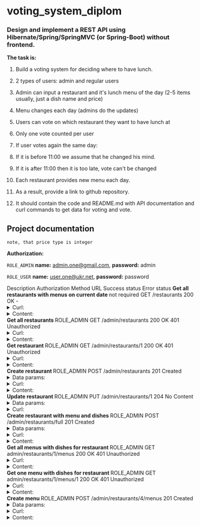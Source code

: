 # voting_system_diplom

### Design and implement a REST API using Hibernate/Spring/SpringMVC (or Spring-Boot) without frontend.

**The task is:**

1. Build a voting system for deciding where to have lunch.

2. 2 types of users: admin and regular users

3. Admin can input a restaurant and it's lunch menu of the day (2-5 items usually, just a dish name and price)

4. Menu changes each day (admins do the updates)

5. Users can vote on which restaurant they want to have lunch at

6. Only one vote counted per user

7. If user votes again the same day:

8. If it is before 11:00 we assume that he changed his mind.

9. If it is after 11:00 then it is too late, vote can't be changed

10. Each restaurant provides new menu each day.

11. As a result, provide a link to github repository.

12. It should contain the code and README.md with API documentation and curl commands to get data for voting and vote.

## Project documentation

``note, that price type is integer``

**Authorization:**

``ROLE_ADMIN`` **name:** admin.one@gmail.com, **password:** admin

``ROLE_USER`` **name:** user.one@ukr.net, **password:** password

<tr>
    <tr>
        <th>Description</th>
        <th>Authorization</th>
        <th>Method</th>
        <th>URL</th>
        <th>Success status</th>
        <th>Error status</th>
    </tr>
      <tr>
          <td><b> Get all restaurants with menus on current date </b></td>
          <td> not required </td>
          <td> GET </td>
          <td> /restaurants </td>
          <td> 200 OK</td>
          <td> - </td>
      </tr>
      <tr>
      <td>
<details>
  <summary>Curl:</summary><p>
  
```
curl -X GET \
  http://localhost:8080/restaurants \
  -H 'Host: localhost:8080' 
```
</p></details>
    </td>
    <td>
<details>
  <summary>Content:</summary><p>
  
```
  [
      {
          "id": 2,
          "name": "Gastro",
          "address": "проспект Миру, 10, Рівне, Рівненська область, 33013",
          "menus": [
              {
                  "id": 5,
                  "registered": "2020-02-10",
                  "dishes": [
                      {
                          "id": 12,
                          "name": "Карпаччо з лосося",
                          "price": 9998,
                          "new": false
                      }
                  ],
                  "new": false
              }
          ],
          "new": false
      },
      {
          "id": 1,
          "name": "Manhattan-skybar",
          "address": "вулиця Соборна, 112, Рівне, Рівненська область, 33000",
          "menus": [
              {
                  "id": 4,
                  "registered": "2020-02-10",
                  "dishes": [
                      {
                          "id": 11,
                          "name": "Салат з тигровими креветками під кисло-солодким соусом",
                          "price": 14600,
                          "new": false
                      },
                      {
                          "id": 10,
                          "name": "Червоний борщ",
                          "price": 3800,
                          "new": false
                      },
                      {
                          "id": 9,
                          "name": "Шатобріан",
                          "price": 9900,
                          "new": false
                      }
                  ],
                  "new": false
              }
          ],
          "new": false
      },
      {
          "id": 3,
          "name": "Vinograd",
          "address": "вулиця Видумка, 2 Б, Рівне, Рівненська область, 33023",
          "menus": [
              {
                  "id": 6,
                  "registered": "2020-02-10",
                  "dishes": [
                      {
                          "id": 15,
                          "name": "Курча тапака",
                          "price": 7000,
                          "new": false
                      },
                      {
                          "id": 13,
                          "name": "Салат цезар",
                          "price": 11050,
                          "new": false
                      },
                      {
                          "id": 14,
                          "name": "Хінкалі з баранини",
                          "price": 9700,
                          "new": false
                      }
                  ],
                  "new": false
              }
          ],
          "new": false
      }
  ]
```
</p></details>
    </td>
    </tr>
    <tr>
        <td><b> Get all restaurants </b></td>
        <td> ROLE_ADMIN </td>
        <td> GET </td>
        <td> /admin/restaurants </td>
        <td> 200 OK</td>
        <td> 401 Unauthorized </td>
    </tr>
    <tr>
    <td>
<details>
  <summary>Curl:</summary><p>

```
curl -X GET \
  http://localhost:8080/admin/restaurants \
  -H 'Authorization: Basic YWRtaW4ub25lQGdtYWlsLmNvbTphZG1pbg==' \
  -H 'Host: localhost:8080'  
```
</p></details>
    </td>
    <td>
<details>
  <summary>Content:</summary><p>
  
```
[
    {
        "id": 4,
        "name": "Closed",
        "address": "вулиця Грушевського, 120, Рівне, Рівненська область, 33000",
        "new": false
    },
    {
        "id": 2,
        "name": "Gastro",
        "address": "проспект Миру, 10, Рівне, Рівненська область, 33013",
        "new": false
    },
    {
        "id": 1,
        "name": "Manhattan-skybar",
        "address": "вулиця Соборна, 112, Рівне, Рівненська область, 33000",
        "new": false
    },
    {
        "id": 3,
        "name": "Vinograd",
        "address": "вулиця Видумка, 2 Б, Рівне, Рівненська область, 33023",
        "new": false
    }
]
```
</p></details>
    </td>
    </tr>
      <tr>
          <td><b> Get restaurant </b></td>
          <td> ROLE_ADMIN </td>
          <td> GET </td>
          <td> /admin/restaurants/1 </td>
          <td> 200 OK</td>
          <td> 401 Unauthorized </td>
      </tr>
<tr>
<td>
<details>
  <summary>Curl:</summary><p>

```
curl -X GET \
  http://localhost:8080/admin/restaurants/1 \
  -H 'Authorization: Basic YWRtaW4ub25lQGdtYWlsLmNvbTphZG1pbg==' \
  -H 'Host: localhost:8080' 
```
</p></details>
</td>
<td>
<details>
  <summary>Content:</summary><p>
  
```
{
    "id": 1,
    "name": "Manhattan-skybar",
    "address": "вулиця Соборна, 112, Рівне, Рівненська область, 33000",
    "new": false
}
```
</p></details>
</td>
</tr>
      <tr>
          <td><b> Create restaurant </b></td>
          <td> ROLE_ADMIN </td>
          <td> POST </td>
          <td> /admin/restaurants </td>
          <td> 201 Created </td>
          <td>  </td>
      </tr>
<tr>
<td>
<details>
  <summary>Data params:</summary><p>
  
```
{
    "name": "New Restaurant",
    "address": "new address"
}
```
</p></details>
</td>
<td>
<details>
  <summary>Curl:</summary><p>
  
```
curl -X POST \
  http://localhost:8080/admin/restaurants/ \
  -H 'Authorization: Basic YWRtaW4ub25lQGdtYWlsLmNvbTphZG1pbg==' \
  -H 'Content-Type: application/json' \
  -H 'Host: localhost:8080' \
  -H 'cache-control: no-cache' \
  -d '    {
        "name": "New Restaurant",
        "address": "new address"
    }'
```
</p></details>
</td>
<td>
<details>
  <summary>Content:</summary><p>
  
```
{
    "id": 5,
    "name": "New Restaurant",
    "address": "new address",
    "menus": null,
    "new": false
}
```
</p></details>
</td>
</tr>
      <tr>
          <td><b> Update restaurant </b></td>
          <td> ROLE_ADMIN </td>
          <td> PUT </td>
          <td> /admin/restaurants/1 </td>
          <td> 204 No Content </td>
          <td>  </td>
      </tr>
<tr>
<td>
<details>
  <summary>Data params:</summary><p>
  
```
{
    "id": 1,
    "name": "Manhattan-skybar updated",
    "address": "вулиця Гагаріна, 67, Рівне, Рівненська область, 33022"
}
```
</p></details>
</td>
<td>
<details>
  <summary>Curl:</summary><p>

```
curl -X PUT \
  http://localhost:8080/admin/restaurants/1 \
  -H 'Authorization: Basic YWRtaW4ub25lQGdtYWlsLmNvbTphZG1pbg==' \
  -H 'Content-Type: application/json' \
  -H 'Host: localhost:8080' \
  -d '{
    "id": 1,
    "name": "Manhattan-skybar updated",
    "address": "вулиця Гагаріна, 67, Рівне, Рівненська область, 33022"
}'
```
</p></details>
</td>
</tr>
      <tr>
          <td><b> Create restaurant with menu and dishes </b></td>
          <td> ROLE_ADMIN </td>
          <td> POST </td>
          <td> /admin/restaurants/full </td>
          <td> 201 Created </td>
          <td>  </td>
      </tr>
<tr>
<td>
<details>
  <summary>Data params:</summary><p>
  
```
{
    "name": "New Restaurant",
    "address": "New Address",
    "menus": [
        {
            "dishes": [
                {
                    "name": "new dish 1",
                    "price": 12000
                },
                {
                    "name": "new dish 2",
                    "price": 13000
                }
            ]
        }
    ]
}
```
 </p></details>
 <td>
 <td>
<details>
  <summary>Curl:</summary><p>

```
curl -X POST \
  http://localhost:8080/admin/restaurants/full \
  -H 'Authorization: Basic YWRtaW4ub25lQGdtYWlsLmNvbTphZG1pbg==' \
  -H 'Content-Type: application/json' \
  -H 'Host: localhost:8080' \
  -d '{
        "name": "New Restaurant",
        "address": "New Address",
        "menus": [
            {
                "dishes": [
                    {
                        "name": "new dish 1",
                        "price": 12000
                    },
                     {
                        "name": "new dish 2",
                        "price": 13000
                    }
                ]
            }
        ]
    }'
```
 </p></details>
 </td>
 <td>
<details>
  <summary>Content:</summary><p>
  
```
{
    "id": 5,
    "name": "New Restaurant",
    "address": "New Address",
    "menus": [
        {
            "id": 7,
            "registered": "2020-02-11",
            "dishes": [
                {
                    "id": 16,
                    "name": "new dish 1",
                    "price": 12000,
                    "new": false
                },
                {
                    "id": 17,
                    "name": "new dish 2",
                    "price": 13000,
                    "new": false
                }
            ],
            "new": false
        }
    ],
    "new": false
}
```
</p></details>
</td>
</tr>
      <tr>
          <td><b> Get all menus with dishes for restaurant </b></td>
          <td> ROLE_ADMIN </td>
          <td> GET </td>
          <td> admin/restaurants/1/menus </td>
          <td> 200 OK</td>
          <td> 401 Unauthorized </td>
      </tr>
<tr>
<td>
<details>
  <summary>Curl:</summary><p>

```
curl -X GET \
  http://localhost:8080/admin/restaurants/1/menus \
  -H 'Authorization: Basic YWRtaW4ub25lQGdtYWlsLmNvbTphZG1pbg==' \
  -H 'Host: localhost:8080'
```
</p></details>
</td>
<td>
<details>
  <summary>Content:</summary><p>
  
```
[
    {
        "id": 4,
        "registered": "2020-02-10",
        "dishes": [
            {
                "id": 11,
                "name": "Салат з тигровими креветками під кисло-солодким соусом",
                "price": 14600,
                "new": false
            },
            {
                "id": 10,
                "name": "Червоний борщ",
                "price": 3800,
                "new": false
            },
            {
                "id": 9,
                "name": "Шатобріан",
                "price": 9900,
                "new": false
            }
        ],
        "new": false
    },
    {
        "id": 1,
        "registered": "2020-01-01",
        "dishes": [
            {
                "id": 3,
                "name": "Салат з тигровими креветками під кисло-солодким соусом",
                "price": 14600,
                "new": false
            },
            {
                "id": 2,
                "name": "Червоний борщ",
                "price": 3800,
                "new": false
            },
            {
                "id": 1,
                "name": "Шатобріан",
                "price": 9900,
                "new": false
            }
        ],
        "new": false
    }
]
```
</p></details>
</td>
</tr>
      <tr>
          <td><b> Get one menu with dishes for restaurant </b></td>
          <td> ROLE_ADMIN </td>
          <td> GET </td>
          <td> admin/restaurants/1/menus/1 </td>
          <td> 200 OK</td>
          <td> 401 Unauthorized </td>
      </tr>
<tr>
<td>
<details>
  <summary>Curl:</summary><p>

```
curl -X GET \
  http://localhost:8080/admin/restaurants/1/menus/1 \
  -H 'Authorization: Basic YWRtaW4ub25lQGdtYWlsLmNvbTphZG1pbg==' \
  -H 'Host: localhost:8080'
```
</p></details>
</td>
<td>
<details>
  <summary>Content:</summary><p>
  
```
{
    "id": 1,
    "registered": "2020-01-01",
    "dishes": [
        {
            "id": 3,
            "name": "Салат з тигровими креветками під кисло-солодким соусом",
            "price": 14600,
            "new": false
        },
        {
            "id": 2,
            "name": "Червоний борщ",
            "price": 3800,
            "new": false
        },
        {
            "id": 1,
            "name": "Шатобріан",
            "price": 9900,
            "new": false
        }
    ],
    "new": false
}
```
  </p></details>
</td>
</tr>
      <tr>
          <td><b> Create menu </b></td>
          <td> ROLE_ADMIN </td>
          <td> POST </td>
          <td> /admin/restaurants/4/menus </td>
          <td> 201 Created </td>
          <td>  </td>
      </tr>
<tr>
<td> 
  <details>
    <summary>Data params:</summary><p>
    
  ```
//create on current date
{}

//create on setted date
{
	"registered": "2020-02-12"
}1
  ```
  </p></details>
</td>
<td>
  <details>
    <summary>Curl:</summary><p>
    
```
curl -X POST \
  http://localhost:8080/admin/restaurants/4/menus \
  -H 'Authorization: Basic YWRtaW4ub25lQGdtYWlsLmNvbTphZG1pbg==' \
  -H 'Content-Type: application/json' \
  -H 'Host: localhost:8080' \
  -d '{"registered": "2020-02-12"}'
```
  </p></details>
</td>
<td>
  <details>
    <summary>Content:</summary><p>
    
```
{
    "id": 7,
    "registered": "2020-02-12",
    "new": false
}
```
  </p></details>
</td>
</tr>